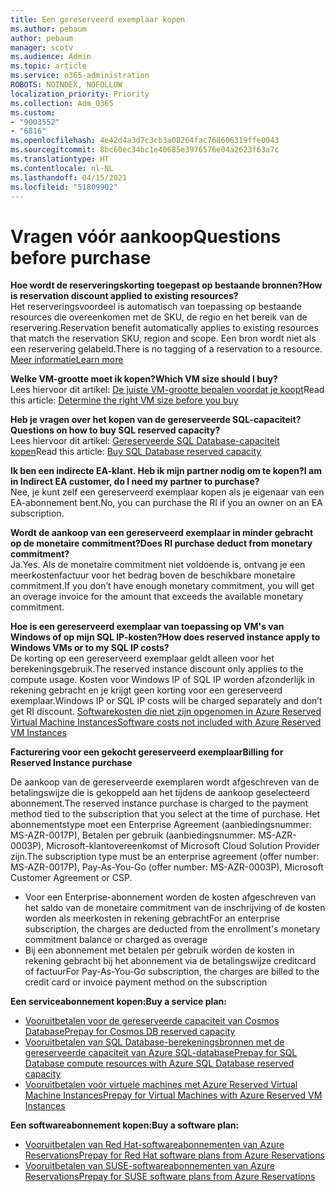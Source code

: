 ```yaml
---
title: Een gereserveerd exemplaar kopen
ms.author: pebaum
author: pebaum
manager: scotv
ms.audience: Admin
ms.topic: article
ms.service: o365-administration
ROBOTS: NOINDEX, NOFOLLOW
localization_priority: Priority
ms.collection: Adm_O365
ms.custom:
- "9003552"
- "6816"
ms.openlocfilehash: 4e42d4a3d7c3cb3a08264fac768606319ffe0043
ms.sourcegitcommit: 8bc60ec34bc1e40685e3976576e04a2623f63a7c
ms.translationtype: HT
ms.contentlocale: nl-NL
ms.lasthandoff: 04/15/2021
ms.locfileid: "51809902"
---
```

# <a name="questions-before-purchase"></a><span data-ttu-id="f129a-102">Vragen vóór aankoop</span><span class="sxs-lookup"><span data-stu-id="f129a-102">Questions before purchase</span></span>

<span data-ttu-id="f129a-103">**Hoe wordt de reserveringskorting toegepast op bestaande bronnen?**</span><span class="sxs-lookup"><span data-stu-id="f129a-103">**How is reservation discount applied to existing resources?**</span></span>  
<span data-ttu-id="f129a-104">Het reserveringsvoordeel is automatisch van toepassing op bestaande resources die overeenkomen met de SKU, de regio en het bereik van de reservering.</span><span class="sxs-lookup"><span data-stu-id="f129a-104">Reservation benefit automatically applies to existing resources that match the reservation SKU, region and scope.</span></span> <span data-ttu-id="f129a-105">Een bron wordt niet als een reservering gelabeld.</span><span class="sxs-lookup"><span data-stu-id="f129a-105">There is no tagging of a reservation to a resource.</span></span> [<span data-ttu-id="f129a-106">Meer informatie</span><span class="sxs-lookup"><span data-stu-id="f129a-106">Learn more</span></span>](https://docs.microsoft.com/azure/cost-management-billing/reservations/save-compute-costs-reservations?WT.mc_id=Portal-Microsoft_Azure_Support#how-reservation-discount-is-applied) 

<span data-ttu-id="f129a-107">**Welke VM-grootte moet ik kopen?**</span><span class="sxs-lookup"><span data-stu-id="f129a-107">**Which VM size should I buy?**</span></span>  
<span data-ttu-id="f129a-108">Lees hiervoor dit artikel: [De juiste VM-grootte bepalen voordat je koopt](https://docs.microsoft.com/azure/virtual-machines/windows/prepay-reserved-vm-instances?toc=/azure/billing/TOC.json&WT.mc_id=Portal-Microsoft_Azure_Support#determine-the-right-vm-size-before-you-buy)</span><span class="sxs-lookup"><span data-stu-id="f129a-108">Read this article: [Determine the right VM size before you buy](https://docs.microsoft.com/azure/virtual-machines/windows/prepay-reserved-vm-instances?toc=/azure/billing/TOC.json&WT.mc_id=Portal-Microsoft_Azure_Support#determine-the-right-vm-size-before-you-buy)</span></span>

<span data-ttu-id="f129a-109">**Heb je vragen over het kopen van de gereserveerde SQL-capaciteit?**</span><span class="sxs-lookup"><span data-stu-id="f129a-109">**Questions on how to buy SQL reserved capacity?**</span></span>  
<span data-ttu-id="f129a-110">Lees hiervoor dit artikel: [Gereserveerde SQL Database-capaciteit kopen](https://docs.microsoft.com/azure/sql-database/sql-database-reserved-capacity?toc=/azure/billing/TOC.json&WT.mc_id=Portal-Microsoft_Azure_Support#buy-sql-database-reserved-capacity)</span><span class="sxs-lookup"><span data-stu-id="f129a-110">Read this article: [Buy SQL Database reserved capacity](https://docs.microsoft.com/azure/sql-database/sql-database-reserved-capacity?toc=/azure/billing/TOC.json&WT.mc_id=Portal-Microsoft_Azure_Support#buy-sql-database-reserved-capacity)</span></span>

<span data-ttu-id="f129a-111">**Ik ben een indirecte EA-klant. Heb ik mijn partner nodig om te kopen?**</span><span class="sxs-lookup"><span data-stu-id="f129a-111">**I am in Indirect EA customer, do I need my partner to purchase?**</span></span>  
<span data-ttu-id="f129a-112">Nee, je kunt zelf een gereserveerd exemplaar kopen als je eigenaar van een EA-abonnement bent.</span><span class="sxs-lookup"><span data-stu-id="f129a-112">No, you can purchase the RI if you an owner on an EA subscription.</span></span>

<span data-ttu-id="f129a-113">**Wordt de aankoop van een gereserveerd exemplaar in minder gebracht op de monetaire commitment?**</span><span class="sxs-lookup"><span data-stu-id="f129a-113">**Does RI purchase deduct from monetary commitment?**</span></span>  
<span data-ttu-id="f129a-114">Ja.</span><span class="sxs-lookup"><span data-stu-id="f129a-114">Yes.</span></span> <span data-ttu-id="f129a-115">Als de monetaire commitment niet voldoende is, ontvang je een meerkostenfactuur voor het bedrag boven de beschikbare monetaire commitment.</span><span class="sxs-lookup"><span data-stu-id="f129a-115">If you don’t have enough monetary commitment, you will get an overage invoice for the amount that exceeds the available monetary commitment.</span></span>

<span data-ttu-id="f129a-116">**Hoe is een gereserveerd exemplaar van toepassing op VM's van Windows of op mijn SQL IP-kosten?**</span><span class="sxs-lookup"><span data-stu-id="f129a-116">**How does reserved instance apply to Windows VMs or to my SQL IP costs?**</span></span>  
<span data-ttu-id="f129a-117">De korting op een gereserveerd exemplaar geldt alleen voor het berekeningsgebruik.</span><span class="sxs-lookup"><span data-stu-id="f129a-117">The reserved instance discount only applies to the compute usage.</span></span> <span data-ttu-id="f129a-118">Kosten voor Windows IP of SQL IP worden afzonderlijk in rekening gebracht en je krijgt geen korting voor een gereserveerd exemplaar.</span><span class="sxs-lookup"><span data-stu-id="f129a-118">Windows IP or SQL IP costs will be charged separately and don’t get RI discount.</span></span> [<span data-ttu-id="f129a-119">Softwarekosten die niet zijn opgenomen in Azure Reserved Virtual Machine Instances</span><span class="sxs-lookup"><span data-stu-id="f129a-119">Software costs not included with Azure Reserved VM Instances</span></span>](https://docs.microsoft.com/azure/billing/billing-reserved-instance-windows-software-costs?WT.mc_id=Portal-Microsoft_Azure_Support)  
      
<span data-ttu-id="f129a-120">**Facturering voor een gekocht gereserveerd exemplaar**</span><span class="sxs-lookup"><span data-stu-id="f129a-120">**Billing for Reserved Instance purchase**</span></span>  
      
<span data-ttu-id="f129a-121">De aankoop van de gereserveerde exemplaren wordt afgeschreven van de betalingswijze die is gekoppeld aan het tijdens de aankoop geselecteerd abonnement.</span><span class="sxs-lookup"><span data-stu-id="f129a-121">The reserved instance purchase is charged to the payment method tied to the subscription that you select at the time of purchase.</span></span> <span data-ttu-id="f129a-122">Het abonnementstype moet een Enterprise Agreement (aanbiedingsnummer: MS-AZR-0017P), Betalen per gebruik (aanbiedingsnummer: MS-AZR-0003P), Microsoft-klantovereenkomst of Microsoft Cloud Solution Provider zijn.</span><span class="sxs-lookup"><span data-stu-id="f129a-122">The subscription type must be an enterprise agreement (offer number: MS-AZR-0017P), Pay-As-You-Go (offer number: MS-AZR-0003P), Microsoft Customer Agreement or CSP.</span></span>

-   <span data-ttu-id="f129a-123">Voor een Enterprise-abonnement worden de kosten afgeschreven van het saldo van de monetaire commitment van de inschrijving of de kosten worden als meerkosten in rekening gebracht</span><span class="sxs-lookup"><span data-stu-id="f129a-123">For an enterprise subscription, the charges are deducted from the enrollment's monetary commitment balance or charged as overage</span></span>
-   <span data-ttu-id="f129a-124">Bij een abonnement met betalen per gebruik worden de kosten in rekening gebracht bij het abonnement via de betalingswijze creditcard of factuur</span><span class="sxs-lookup"><span data-stu-id="f129a-124">For Pay-As-You-Go subscription, the charges are billed to the credit card or invoice payment method on the subscription</span></span>

<span data-ttu-id="f129a-125">**Een serviceabonnement kopen:**</span><span class="sxs-lookup"><span data-stu-id="f129a-125">**Buy a service plan:**</span></span>

-   [<span data-ttu-id="f129a-126">Vooruitbetalen voor de gereserveerde capaciteit van Cosmos Database</span><span class="sxs-lookup"><span data-stu-id="f129a-126">Prepay for Cosmos DB reserved capacity</span></span>](https://docs.microsoft.com/azure/cosmos-db/cosmos-db-reserved-capacity?WT.mc_id=Portal-Microsoft_Azure_Support)
-   [<span data-ttu-id="f129a-127">Vooruitbetalen van SQL Database-berekeningsbronnen met de gereserveerde capaciteit van Azure SQL-database</span><span class="sxs-lookup"><span data-stu-id="f129a-127">Prepay for SQL Database compute resources with Azure SQL Database reserved capacity</span></span>](https://docs.microsoft.com/azure/sql-database/sql-database-reserved-capacity?WT.mc_id=Portal-Microsoft_Azure_Support)
-   [<span data-ttu-id="f129a-128">Vooruitbetalen voor virtuele machines met Azure Reserved Virtual Machine Instances</span><span class="sxs-lookup"><span data-stu-id="f129a-128">Prepay for Virtual Machines with Azure Reserved VM Instances</span></span>](https://docs.microsoft.com/azure/virtual-machines/windows/prepay-reserved-vm-instances?WT.mc_id=Portal-Microsoft_Azure_Support)

<span data-ttu-id="f129a-129">**Een softwareabonnement kopen:**</span><span class="sxs-lookup"><span data-stu-id="f129a-129">**Buy a software plan:**</span></span>

-   [<span data-ttu-id="f129a-130">Vooruitbetalen van Red Hat-softwareabonnementen van Azure Reservations</span><span class="sxs-lookup"><span data-stu-id="f129a-130">Prepay for Red Hat software plans from Azure Reservations</span></span>](https://docs.microsoft.com/azure/virtual-machines/linux/prepay-rhel-software-charges?WT.mc_id=Portal-Microsoft_Azure_Support)
-   [<span data-ttu-id="f129a-131">Vooruitbetalen van SUSE-softwareabonnementen van Azure Reservations</span><span class="sxs-lookup"><span data-stu-id="f129a-131">Prepay for SUSE software plans from Azure Reservations</span></span>](https://docs.microsoft.com/azure/virtual-machines/linux/prepay-suse-software-charges?WT.mc_id=Portal-Microsoft_Azure_Support)